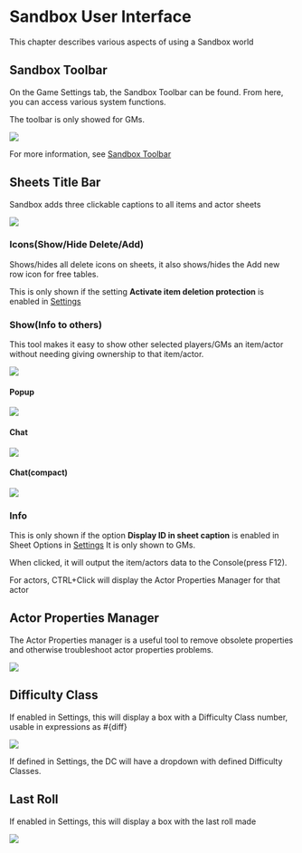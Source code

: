 # Sandbox User Interface

This chapter describes various aspects of using a Sandbox world

## Sandbox Toolbar

On the Game Settings tab, the Sandbox Toolbar can be found. From here, you can access various system functions.

The toolbar is only showed for GMs.

![](./resources/game_settings_sandbox_toolbar_annotated.png)

For more information, see [Sandbox Toolbar](sandbox_toolbar.md)

## Sheets Title Bar

Sandbox adds three clickable captions to all items and actor sheets

![](./resources/item_sheet_title_bar.png)

### Icons(Show/Hide Delete/Add)

Shows/hides all delete icons on sheets, it also shows/hides the Add new row icon for free tables.

This is only shown if the setting **Activate item deletion protection** is enabled in [Settings](sandbox_settings.md)

### Show(Info to others)

This tool makes it easy to show other selected players/GMs an item/actor without needing giving ownership to that item/actor. 

![](./resources/show_to_others_basic.png)

#### Popup

![](./resources/show_to_others_popup.png)

#### Chat

![](./resources/show_to_others_chat.png)

#### Chat(compact)

![](./resources/show_to_others_chat_compact.png)

### Info

This is only shown if the option **Display ID in sheet caption** is enabled in Sheet Options in [Settings](sandbox_settings.md)
It is only shown to GMs.

When clicked, it will output the item/actors data to the Console(press F12).

For actors, CTRL+Click will display the Actor Properties Manager for that actor

## Actor Properties Manager

The Actor Properties manager is a useful tool to remove obsolete properties and otherwise troubleshoot actor properties problems.

![](./resources/actor_properties_manager.png)

## Difficulty Class

If enabled in Settings, this will display a box with a Difficulty Class number, usable in expressions as #{diff}

![](./resources/difficulty_class_input.png)

If defined in Settings, the DC will have a dropdown with defined Difficulty Classes.

## Last Roll

If enabled in Settings, this will display a box with the last roll made

![](./resources/last_roll.png)

